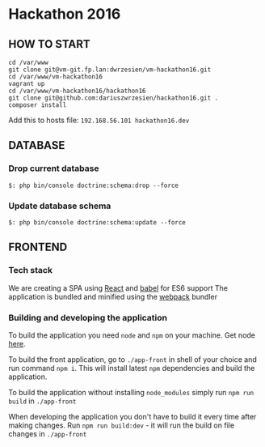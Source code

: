 # Hackathon 2016

## HOW TO START

```
cd /var/www
git clone git@vm-git.fp.lan:dwrzesien/vm-hackathon16.git
cd /var/www/vm-hackathon16
vagrant up
cd /var/www/vm-hackathon16/hackathon16
git clone git@github.com:dariuszwrzesien/hackathon16.git .
composer install
```

Add this to hosts file:
`192.168.56.101 hackathon16.dev`

## DATABASE

### Drop current database

```
$: php bin/console doctrine:schema:drop --force
```

### Update database schema

```
$: php bin/console doctrine:schema:update --force
```

## FRONTEND

### Tech stack

We are creating a SPA using [React](https://facebook.github.io/react/) and [babel](https://babeljs.io/) for ES6 support
The application is bundled and minified using the [webpack](https://webpack.github.io/) bundler

### Building and developing the application

To build the application you need `node` and `npm` on your machine. Get node [here](https://nodejs.org/en/download/).

To build the front application, go to `./app-front` in shell of your choice and run command `npm i`. This will install latest `npm` dependencies and build the application.

To build the application without installing `node_modules` simply run `npm run build` in `./app-front`

When developing the application you don't have to build it every time after making changes. Run `npm run build:dev` - it will run the build on file changes in `./app-front`

